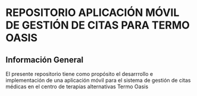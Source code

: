# REPOSITORIO APLICACIÓN MÓVIL DE GESTIÓN DE CITAS PARA TERMO OASIS
## Información General
El presente repositorio tiene como propósito el desarrrollo e implementación de una aplicación móvil para el sistema de gestión de citas médicas en el centro de terapias alternativas Termo Oasis
